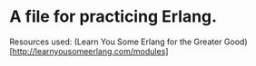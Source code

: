 # A file for practicing Erlang. 

Resources used: 
(Learn You Some Erlang for the Greater Good)[http://learnyousomeerlang.com/modules]
